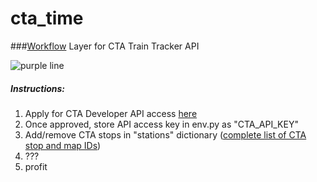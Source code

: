 # cta_time
###[Workflow](https://workflow.is/) Layer for CTA Train Tracker API 

![purple line](http://www.chicago-l.org/operations/lines/images/line_maps/PurpleLine.jpg)

##### Instructions:
1.  Apply for CTA Developer API access [here](http://www.transitchicago.com/developers/traintrackerapply.aspx)
2.  Once approved, store API access key in env.py as "CTA_API_KEY"
3.  Add/remove CTA stops in "stations" dictionary ([complete list of CTA stop and map IDs](https://data.cityofchicago.org/Transportation/CTA-System-Information-List-of-L-Stops/8pix-ypme))
4.  ???
5.  profit
